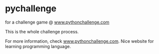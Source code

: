 pychallenge
===========

for a challenge game @ www.pythonchallenge.com

This is the whole challenge process.

For more information, check www.pythonchallenge.com. Nice website for learning programming language.
